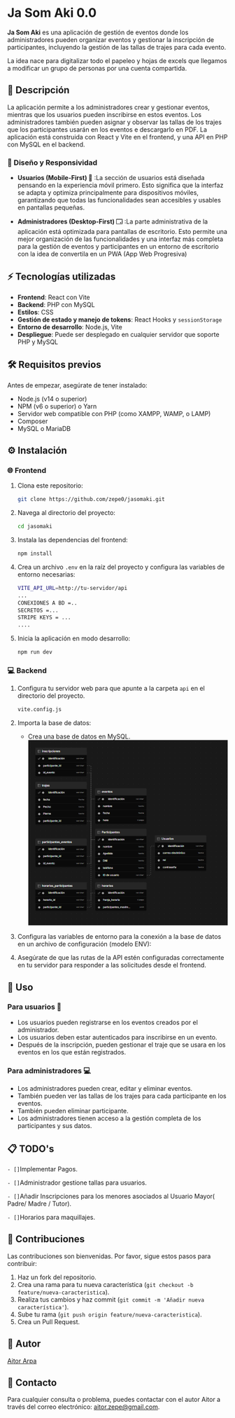 # Ja Som Aki 0.0

**Ja Som Aki** es una aplicación de gestión de eventos donde los administradores pueden organizar eventos y gestionar la inscripción de participantes, incluyendo la gestión de las tallas de trajes para cada evento.

La idea nace para digitalizar todo el papeleo y hojas de excels que llegamos a modificar un grupo de personas por una cuenta compartida.

## 📰 Descripción
La aplicación permite a los administradores crear y gestionar eventos, mientras que los usuarios pueden inscribirse en estos eventos. Los administradores también pueden asignar y observar las tallas de los trajes que los participantes usarán en los eventos e descargarlo en PDF. La aplicación está construida con React y Vite en el frontend, y una API en PHP con MySQL en el backend.

### 🎨 Diseño y Responsividad
- **Usuarios  (Mobile-First) 📱** :La sección de usuarios está diseñada pensando en la experiencia móvil primero. Esto significa que la interfaz se adapta y optimiza principalmente para dispositivos móviles, garantizando que todas las funcionalidades sean accesibles y usables en pantallas pequeñas.

- **Administradores (Desktop-First) 🗔** :La parte administrativa de la aplicación está optimizada para pantallas de escritorio. Esto permite una mejor organización de las funcionalidades y una interfaz más completa para la gestión de eventos y participantes en un entorno de escritorio con la idea de convertila en un PWA (App Web Progresiva)


## ⚡ Tecnologías utilizadas

- **Frontend**: React con Vite
- **Backend**: PHP con MySQL
- **Estilos**: CSS
- **Gestión de estado y manejo de tokens**: React Hooks y `sessionStorage`
- **Entorno de desarrollo**: Node.js, Vite
- **Despliegue**: Puede ser desplegado en cualquier servidor que soporte PHP y MySQL

## 🛠️ Requisitos previos

Antes de empezar, asegúrate de tener instalado:

- Node.js (v14 o superior)
- NPM (v6 o superior) o Yarn
- Servidor web compatible con PHP (como XAMPP, WAMP, o LAMP)
- Composer
- MySQL o MariaDB

## ⚙️ Instalación

### 🌐 Frontend

1. Clona este repositorio:

   ```bash
   git clone https://github.com/zepe0/jasomaki.git
   ```

2. Navega al directorio del proyecto:

   ```bash
   cd jasomaki
   ```

3. Instala las dependencias del frontend:

   ```bash
   npm install
   ```

4. Crea un archivo `.env` en la raíz del proyecto y configura las variables de entorno necesarias:

   ```bash
   VITE_API_URL=http://tu-servidor/api
   ...
   CONEXIONES A BD =..
   SECRETOS =...
   STRIPE KEYS = ...
   ....
   ```

5. Inicia la aplicación en modo desarrollo:
   ```bash
   npm run dev
   ```

### 💻 Backend 

1. Configura tu servidor web para que apunte a la carpeta `api` en el directorio del proyecto.
   ```bash
   vite.config.js
   ```
2. Importa la base de datos:

   - Crea una base de datos en MySQL.
     ![Base de Datos](/src/img/bd.png)

3. Configura las variables de entorno para la conexión a la base de datos en un archivo de configuración (modelo ENV):

4. Asegúrate de que las rutas de la API estén configuradas correctamente en tu servidor para responder a las solicitudes desde el frontend.

## 🚀 Uso 
### Para usuarios 📱

- Los usuarios pueden registrarse en los eventos creados por el administrador.
- Los usuarios deben estar autenticados para inscribirse en un evento.
- Después de la inscripción, pueden gestionar el traje que se usara en los eventos en los que están registrados.

### Para administradores 💻

- Los administradores pueden crear, editar y eliminar eventos.
- También pueden ver las tallas de los trajes para cada participante en los eventos.
- También pueden eliminar participante.
- Los administradores tienen acceso a la gestión completa de los participantes y sus datos.

## 📋 TODO's

`- []`Implementar Pagos.

`- []`Administrador gestione tallas para usuarios.

`- []`Añadir Inscripciones para los menores asociados al Usuario Mayor( Padre/ Madre / Tutor).

`- []`Horarios para maquillajes.


## 🤝 Contribuciones

Las contribuciones son bienvenidas. Por favor, sigue estos pasos para contribuir:

1. Haz un fork del repositorio.
2. Crea una rama para tu nueva característica (`git checkout -b feature/nueva-caracteristica`).
3. Realiza tus cambios y haz commit (`git commit -m 'Añadir nueva característica'`).
4. Sube tu rama (`git push origin feature/nueva-caracteristica`).
5. Crea un Pull Request.
## 📝 Autor

[Aitor Arpa](https://github.com/zepe0)
## 📧 Contacto

Para cualquier consulta o problema, puedes contactar con el autor Aitor a través del correo electrónico: [aitor.zepe@gmail.com](mailto:aitor.zepe@gmail.com).
